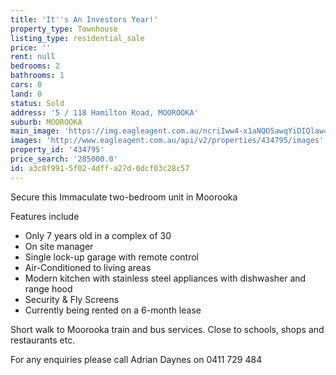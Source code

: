 ```yaml
---
title: 'It''s An Investors Year!'
property_type: Townhouse
listing_type: residential_sale
price: ''
rent: null
bedrooms: 2
bathrooms: 1
cars: 0
land: 0
status: Sold
address: '5 / 118 Hamilton Road, MOOROOKA'
suburb: MOOROOKA
main_image: 'https://img.eagleagent.com.au/ncriIww4-x1aNQO5awqYiDIQlaw=/1280x854/smart/https://s3-us-west-2.amazonaws.com/eagleagent-orig/images/6818053/103979683-image-M.jpg'
images: 'http://www.eagleagent.com.au/api/v2/properties/434795/images'
property_id: '434795'
price_search: '285000.0'
id: a3c8f991-5f02-4dff-a27d-0dcf03c28c57
---
```

Secure this Immaculate two-bedroom unit in Moorooka

Features include
- Only 7 years old in a complex of 30
- On site manager
- Single lock-up garage with remote control
- Air-Conditioned to living areas
- Modern kitchen with stainless steel appliances with dishwasher and range hood
- Security & Fly Screens
- Currently being rented on a 6-month lease

Short walk to Moorooka train and bus services.
Close to schools, shops and restaurants etc.

For any enquiries please call Adrian Daynes on 0411 729 484